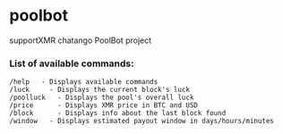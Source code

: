 # poolbot
supportXMR chatango PoolBot project

### List of available commands:
```
/help   - Displays available commands  
/luck	  - Displays the current block's luck
/poolluck	- Displays the pool's overall luck
/price 		- Displays XMR price in BTC and USD
/block		- Displays info about the last block found
/window   - Displays estimated payout window in days/hours/minutes
```
